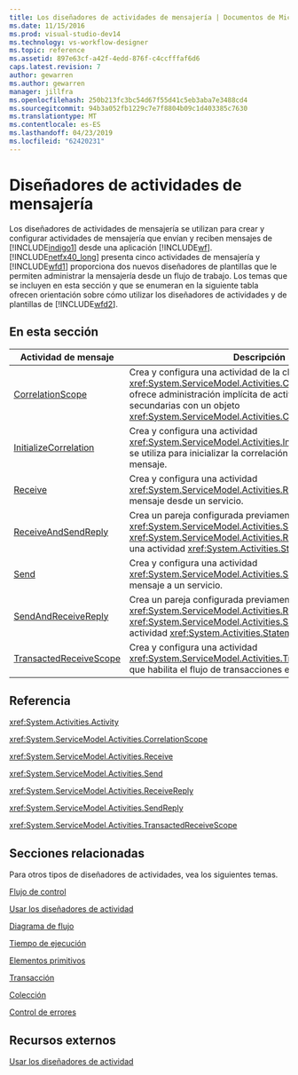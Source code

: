 ```yaml
---
title: Los diseñadores de actividades de mensajería | Documentos de Microsoft
ms.date: 11/15/2016
ms.prod: visual-studio-dev14
ms.technology: vs-workflow-designer
ms.topic: reference
ms.assetid: 897e63cf-a42f-4edd-876f-c4ccfffaf6d6
caps.latest.revision: 7
author: gewarren
ms.author: gewarren
manager: jillfra
ms.openlocfilehash: 250b213fc3bc54d67f55d41c5eb3aba7e3488cd4
ms.sourcegitcommit: 94b3a052fb1229c7e7f8804b09c1d403385c7630
ms.translationtype: MT
ms.contentlocale: es-ES
ms.lasthandoff: 04/23/2019
ms.locfileid: "62420231"
---
```

# <a name="messaging-activity-designers"></a>Diseñadores de actividades de mensajería
Los diseñadores de actividades de mensajería se utilizan para crear y configurar actividades de mensajería que envían y reciben mensajes de [!INCLUDE[indigo1](../includes/indigo1-md.md)] desde una aplicación [!INCLUDE[wf](../includes/wf-md.md)]. [!INCLUDE[netfx40_long](../includes/netfx40-long-md.md)] presenta cinco actividades de mensajería y [!INCLUDE[wfd1](../includes/wfd1-md.md)] proporciona dos nuevos diseñadores de plantillas que le permiten administrar la mensajería desde un flujo de trabajo. Los temas que se incluyen en esta sección y que se enumeran en la siguiente tabla ofrecen orientación sobre cómo utilizar los diseñadores de actividades y de plantillas de [!INCLUDE[wfd2](../includes/wfd2-md.md)].  
  
## <a name="in-this-section"></a>En esta sección  
  
|Actividad de mensaje|Descripción|  
|----------------------|-----------------|  
|[CorrelationScope](../workflow-designer/correlationscope-activity-designer.md)|Crea y configura una actividad de la clase <xref:System.ServiceModel.Activities.CorrelationScope> que ofrece administración implícita de actividades de mensajería secundarias con un objeto <xref:System.ServiceModel.Activities.CorrelationHandle>.|  
|[InitializeCorrelation](../workflow-designer/initializecorrelation-activity-designer.md)|Crea y configura una actividad <xref:System.ServiceModel.Activities.InitializeCorrelation> que se utiliza para inicializar la correlación sin enviar o recibir un mensaje.|  
|[Receive](../workflow-designer/receive-activity-designer.md)|Crea y configura una actividad <xref:System.ServiceModel.Activities.Receive> que recibe un mensaje desde un servicio.|  
|[ReceiveAndSendReply](../workflow-designer/receiveandsendreply-template-designer.md)|Crea un pareja configurada previamente de actividades <xref:System.ServiceModel.Activities.Send> y <xref:System.ServiceModel.Activities.ReceiveReply> dentro de una actividad <xref:System.Activities.Statements.Sequence>.|  
|[Send](../workflow-designer/send-activity-designer.md)|Crea y configura una actividad <xref:System.ServiceModel.Activities.Send> que envía un mensaje a un servicio.|  
|[SendAndReceiveReply](../workflow-designer/sendandreceivereply-template-designer.md)|Crea un pareja configurada previamente de actividades <xref:System.ServiceModel.Activities.Receive> y <xref:System.ServiceModel.Activities.SendReply> dentro de una actividad <xref:System.Activities.Statements.Sequence>.|  
|[TransactedReceiveScope](../workflow-designer/transactedreceivescope-activity-designer.md)|Crea y configura una actividad <xref:System.ServiceModel.Activities.TransactedReceiveScope> que habilita el flujo de transacciones en un flujo de trabajo.|  
  
## <a name="reference"></a>Referencia  
 <xref:System.Activities.Activity>  
  
 <xref:System.ServiceModel.Activities.CorrelationScope>  
  
 <xref:System.ServiceModel.Activities.Receive>  
  
 <xref:System.ServiceModel.Activities.Send>  
  
 <xref:System.ServiceModel.Activities.ReceiveReply>  
  
 <xref:System.ServiceModel.Activities.SendReply>  
  
 <xref:System.ServiceModel.Activities.TransactedReceiveScope>  
  
## <a name="related-sections"></a>Secciones relacionadas  
 Para otros tipos de diseñadores de actividades, vea los siguientes temas.  
  
 [Flujo de control](../workflow-designer/control-flow-activity-designers.md)  
  
 [Usar los diseñadores de actividad](../workflow-designer/using-the-activity-designers.md)  
  
 [Diagrama de flujo](../workflow-designer/flowchart-activity-designers.md)  
  
 [Tiempo de ejecución](../workflow-designer/runtime-activity-designers.md)  
  
 [Elementos primitivos](../workflow-designer/primitives-activity-designers.md)  
  
 [Transacción](../workflow-designer/transaction-activity-designers.md)  
  
 [Colección](../workflow-designer/collection-activity-designers.md)  
  
 [Control de errores](../workflow-designer/error-handling-activity-designers.md)  
  
## <a name="external-resources"></a>Recursos externos  
 [Usar los diseñadores de actividad](../workflow-designer/using-the-activity-designers.md)